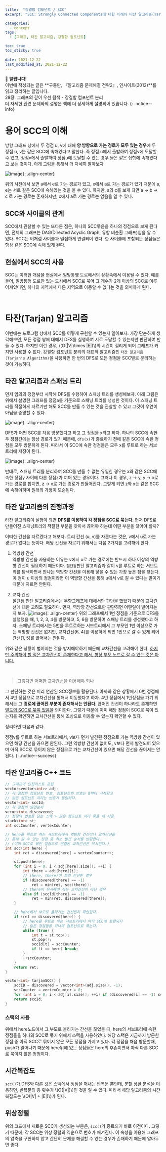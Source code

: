 ```yaml
---
title:  "강결합 컴포넌트 / SCC"
excerpt: "SCC: Strongly Connected Components에 대한 이해와 타잔 알고리즘(Tarjan's Algorithm) 설명."

categories:
  - concept
tags:
  - [그래프, 타잔 알고리즘, 강결합 컴포넌트]

toc: true
toc_sticky: true
 
date: 2021-12-22
last_modified_at: 2021-12-22
---
```

📌 **알립니다!**<br>
이번에 작성되는 글은 **구종만, 『알고리즘 문제해결 전략2』, 인사이트(2012)**를 읽고 정리하는 글입니다.<br>
28장. 그래프의 깊이 우선 탐색 - 강결합 컴포넌트 분리<br>
더 자세한 관련 문제와의 설명은 책에 더 상세하게 설명되어 있습니다.
{: .notice--info}

# 용어 SCC의 이해
방향 그래프 상에서 두 정점 u, v에 대해 **양 방향으로 가는 경로가 모두 있는 경우**에 두 정점 u, v는 같은 SCC에 속해있다고 말한다. 즉 정점 u에서 출발하여 정점v에 도달할 수 있고, 정점v에서 출발하여 정점u에 도달할 수 있는 경우 둘은 같은 집합에 속해있다고 보는 것이다. 아래 그림을 통해서 더 자세히 알아보자

<!-- 강결합 컴포넌트 분리 예시 사진 -->
![image](https://user-images.githubusercontent.com/91870042/147087147-312d3f82-353d-4129-bf5d-862af6f29837.png){: .align-center}

위의 사진에서 보면 a에서 e로 가는 경로가 있고, e에서 a로 가는 경로가 있기 때문에 a, e는 서로 같은 SCC에 속해있는 것을 볼 수 있다. 하지만, a와 c를 보게 되면 a → b → c 로 가는 경로는 존재하지만, c에서 a로 가는 경로는 없음을 알 수 있다.

## SCC와 사이클의 관계
SCC에서 관찰할 수 있는 또다른 점은, 하나의 SCC묶음을 하나의 정점으로 보게 된다면, 전체의 그래프는 DAG(Directed Acyclic Graph, 유향 비순환 그래프)임을 알 수 있다. SCC는 이처럼 사이클과 밀접하게 연결되어 있다. 한 사이클에 포함되는 정점들은 항상 같은 SCC에 속해 있게 된다.

## 현실에서 SCC의 사용
SCC는 이러한 개념을 현실에서 일방통행 도로에서의 상황속에서 이용될 수 있다. 예를 들어, 일방통행 도로만 있는 도시에서 SCC로 묶어 그 개수가 2개 이상의 SCC로 이루어져있다면, 하나의 지역에서 다른 지역으로 이동할 수 없다는 것을 의미하게 된다.

<br>

# 타잔(Tarjan) 알고리즘
이번에는 프로그램 상에서 SCC를 어떻게 구현할 수 있는지 알아보자. 가장 단순하게 생각해보면, 모든 정점 쌍에 대해서 DFS를 실행하여 서로 도달할 수 있는지만 판단하여 만들 수 있다. 하지만 이런 경우, \\(O(\|V\|\times \|E\|)\\)의 시간이 걸리게 되어 그래프가 커지면 사용할 수 없다. 강결함 컴포넌트 분리의 대표적 알고리즘인 `타잔 알고리즘 (Tarjan's Algorithm)`을 사용하면 한 번의 DFS로 모든 정점을 SCC별로 분리하는 것이 가능하다.

## 타잔 알고리즘과 스패닝 트리
먼저 임의의 정점부터 시작해 DFS를 수행하여 스패닝 트리를 생성해보자. 아래 그림은 위에서 설명한 그래프를 정점a를 기준으로 스패닝 트리를 생성한 것이다. 이 스패닝 트리를 적절하게 자르기만 해도 SCC를 만들 수 있는 것을 관찰할 수 있고 그것이 우연이 아님을 증명할 수 있다.

![image](https://user-images.githubusercontent.com/91870042/147091233-51e266cc-81b6-4787-8546-3ef36d75904d.png){: .align-center}

DFS가 어떤 SCC를 처음 방문했다고 하고 그 정점을 x라고 하자. 하나의 SCC에 속한 두 정점간에는 항상 경로가 있기 때문에, `dfs(x)`가 종료하기 전에 같은 SCC에 속한 정점을 모두 방문하게 된다. 따라서 이 SCC에 속한 정점들은 모두 x를 루트로 하는 서브트리에 저장이 된다.

![image](https://user-images.githubusercontent.com/91870042/147099612-23a9e249-63d7-4a8b-84ad-df90c2aa330f.png){: .align-center}

반대로, 스패닝 트리를 분리하여 SCC를 만들 수 없는 유일한 경우는 x와 같은 SCC에 속한 정점y 사이에 다른 정점z가 끼어 있는 경우이다. 그러나 이 경우, z → y, y → x로 가는 경로를 합치면, z → x로 가는 경로가 만들어진다. 그렇게 되면 z와 x는 같은 SCC에 속해야하며 원래의 가정이 모순된다.

## 타잔 알고리즘의 진행과정
타잔 알고리즘이 실행이 되면 **DFS를 이용하여 각 정점을 SCC로 묶는다**. 먼저 DFS로 만들어진 스패닝트리의 적절한 부분을 찾아서 끊어야 하는데 어떤 부분을 끊어야 할까?

어떠한 간선을 자르겠다고 해보자. 트리 간선 (u, v)를 자른다는 것은, v에서 u로 가는 경로가 없다는 뜻이다. 해당 간선을 자르기 위해서는 다음 2가지를 고려해야 한다.

1. 역방향 간선  
역방향 간선을 사용하는 이유는 v에서 u로 가는 경로에는 반드시 하나 이상의 역방향 간선이 필요하기 때문이다. `절단점`판단 알고리즘과 같이 v를 루트로 하는 서브트리를 탐색하면서 만나는 역방향 간선을 이용해 닿을 수 있는 가장 높은 점을 찾는다. 이 점이 u 이상의 정점이라면 이 역방향 간선을 통해 u에서 v로 갈 수 있다는 말이기 때문에 자르면 안된다.

2. 교차 간선  
절단점 판단 알고리즘에서는 무향그래프에 대해서만 판단을 했었기 때문에 교차간선에 대한 고려도 필요하다. 먼저, 역방향 간선으로만 판단하면 어떤일이 벌어지는지 보자.
    ![image](https://user-images.githubusercontent.com/91870042/147098216-c1e0be3f-1369-49b6-adfd-86e1ac88ad5e.png){: .align-center}
    위의 그래프에서 1번 정점을 기준으로 DFS를 실행했을 때, 1, 2, 3, 4를 방문하고, 5, 6을 방문하여 스패닝 트리를 생성했다고 하자. 스패닝 트리에서는 5번을 루트로하는 서브트리에서 그 부모인 1번 이상으로 가는 역방향 간선은 없지만, 교차간선(6, 4)를 이용하게 되면 1번으로 갈 수 있게 되어 간선(1, 5)를 끊어서는 안된다.

위와 같은 상황이 벌어지는 것을 방지해야하기 때문에 교차간선을 고려해야 한다. <u>하지만 주의해야 할 점은 교차간선이 존재한다고 해서, 항상 부모 노드로 갈 수 있는 것은 아니다.</u>

<br>

> 그렇다면 어떠한 교차간선을 이용해야 되나

그 판단하는 것은 미리 연산된 SCC정보를 활용된다. 아까와 같은 상황에서 6번 정점에서 4번 정점으로 교차간선을 통해서 이동했다고 하자. 4번 정점에서 1번정점을 가기 위해서는 그 **경로에 끊어진 부분이 존재해서는 안된다**. 끊어진 간선이 하나라도 존재하면 <u>별도의 SCC로 묶여 있음</u>을 의미한다. 그렇기 때문에 이미 해당 정점이 SCC로 묶여 있는지를 확인하면 교차간선을 통해 조상으로 이동할 수 있는지 확인할 수 있다.

정리하면 다음과 같다.

정점v를 루트로 하는 서브트리에서, v보다 먼저 발견된 정점으로 가는 역방향 간선이 있으면 해당 간선을 끊으면 안된다. 그런 역방향 간선이 없어도, v보다 먼저 발견되어 있으며 아직 SCC로 묶이지 않은 정점으로 가는 교차간선이 있으면 해당 간선을 끊어서는 안된다.
{: .notice--success}

## 타잔 알고리즘 C++ 코드
```cpp
// 그래프의 인접리스트 표현
vector<vector<int>> adj;
// 각 정점의 컴포넌트 번호. 컴포넌트의 번호는 0부터 시작되고
// 같은 컴포넌트 끼리는 번호가 동일하다.
vector<int> sccId;
// 각 정점의 발견순서
vecor<int> discovered;
// 정점의 번호를 담는 스택 > 같은 컴포넌트 끼리 묶을 때 사용
stack<int> st;
int sccCounter, vertexCounter;

// here를 루트로 하는 서브트리에서 역방향 간선이나 교차간선을
// 통해 갈 수 있는 정점 중 최소 발견 순서를 반환한다.
// (이미 SCC로 묶인 정점으로 연결된 교차간선은 무시한다.)
int scc(int here) {
    int ret = discovered[here] = vertexCounter++;

    st.push(here);
    for (int i = 0; i < adj[here].size(); ++i) {
        int there = adj[here][i];
        // (here, there)이 트리 간선인 경우
        if (discovered[there] == -1)
            ret = min(ret, scc(there));
        // there이 무시해야 하는 교차간선이 아닌 경우
        else if (sccId[there] == -1)
            ret = min(ret, discovered[there]);
    }

    // here에서 부모로 올라가는 간선인지 확인한다.
    if (ret == discovered[here]) {
        // here을 루트로 하는 서브트리에서 아직 SCC에 포함되지
        // 않은 정점들을 하나의 컴포넌트로 묶는다.
        while (true) {
            int t = st.top();
            st.pop();
            sccId[t] = sccCounter;
            if (t == here) break;
        }
        ++sccCounter;
    }
    return ret;
}

vector<int> tarjanSCC() {
    sccID = discovered = vector<int>(adj.size(), -1);
    sccCounter = vertexCounter = 0;
    for (int i = 0; i < adj[i].size(); ++i) if (discovered[i] == -1) scc(i);
    return sccId;
}
```

### 스택의 사용
위에서 here노드에서 그 부모로 올라가는 간선을 끊었을 때, here의 서브트리에 속한 정점들을 하나의 SCC로 묶기 위해서 스택을 사용하였다. 해당 스택은 지금까지 방문한 정점 중 아직 SCC로 묶이지 않은 모든 정점을 가지고 있다. 각 정점을 처음 방문할때, push가 일어나기 때문에 here위에 있는 정점들은 here의 후손이면서 아직 다른 SCC로 묶이지 않은 정점이다.

## 시간복잡도
`scc()`가 DFS와 다른 것은 스택에서 정점을 꺼내는 반복문 뿐인데, 분할 상환 분석을 이용하면, 반복문의 총 횟수가 \\(O(\|V\|)\\)인 것을 알 수 있다. 따라서 해당 알고리즘의 시간복잡도는 \\(O(\|V\| + \|E\|)\\)가 된다.

## 위상정렬
위의 코드에서 새로운 SCC가 생성되는 부분은, `scc()`가 종료되기 바로 이전이다. 그렇기 때문에, 각 SCC는 위상 정렬의 역순으로 번호가 매겨진다. 이 속성을 이용해 그래프의 압축을 구현하지 않고 간단히 문제를 해결할 수 있는 경우가 존재하기 때문에 알아두면 좋다.